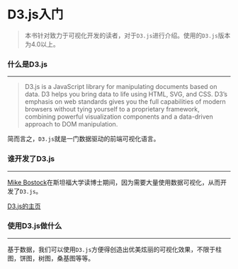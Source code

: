 # D3.js入门

> 本书针对致力于可视化开发的读者，对于`D3.js`进行介绍。使用的`D3.js`版本为4.0以上。


### 什么是D3.js
---

> D3.js is a JavaScript library for manipulating documents based on data. D3 helps you bring data to life using HTML, SVG, and CSS. D3’s emphasis on web standards gives you the full capabilities of modern browsers without tying yourself to a proprietary framework, combining powerful visualization components and a data-driven approach to DOM manipulation.

简而言之，`D3.js`就是一门数据驱动的前端可视化语言。

### 谁开发了D3.js
---
[Mike Bostock](http://bost.ocks.org/mike/)在斯坦福大学读博士期间，因为需要大量使用数据可视化，从而开发了`D3.js`。

[D3.js的主页](https://d3js.org/)

### 使用D3.js做什么
---

基于数据，我们可以使用`D3.js`方便得创造出优美炫丽的可视化效果，不限于柱图，饼图，树图，桑基图等等。



